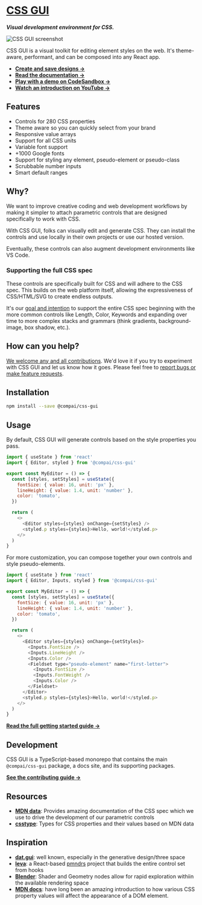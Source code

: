 # [CSS GUI](https://components.ai/open-source/css-gui)

**_Visual development environment for CSS._**

![CSS GUI screenshot](https://user-images.githubusercontent.com/1748143/173137122-53686102-fda8-4da8-b75f-dd78187b8666.png)

CSS GUI is a visual toolkit for editing element styles on the web.
It's theme-aware, performant, and can be composed into any React app.

- [**Create and save designs &rarr;**](https://comp.new)
- [**Read the documentation &rarr;**](https://components.ai/open-source/css-gui)
- [**Play with a demo on CodeSandbox &rarr;**](https://codesandbox.io/s/cssgui-example-w1c9h5)
- [**Watch an introduction on YouTube &rarr;**](https://www.youtube.com/watch?v=b6J2TGyDYc0)

## Features

- Controls for 280 CSS properties
- Theme aware so you can quickly select from your brand
- Responsive value arrays
- Support for all CSS units
- Variable font support
- +1000 Google fonts
- Support for styling any element, pseudo-element or pseudo-class
- Scrubbable number inputs
- Smart default ranges

## Why?

We want to improve creative coding and web development workflows by making
it simpler to attach parametric controls that are designed specifically
to work with CSS.

With CSS GUI, folks can visually edit and generate CSS. They can install
the controls and use locally in their own projects or use our hosted version.

Eventually, these controls can also augment development environments like VS Code.

### Supporting the full CSS spec

These controls are specifically built for CSS and will adhere to the CSS spec.
This builds on the web platform itself, allowing the expressiveness of CSS/HTML/SVG
to create endless outputs.

It's our [goal and intention](https://components.ai/open-source/css-gui/unsupported)
to support the entire CSS spec beginning with the more
common controls like Length, Color, Keywords and expanding over time to more complex
stacks and grammars (think gradients, background-image, box shadow, etc.).

## How can you help?

[We welcome any and all contributions](https://github.com/components-ai/css.gui/blob/main/.github/contributing.md).
We'd love it if you try to experiment with CSS GUI and let us know how it goes. Please feel free to
[report bugs or make feature requests](https://github.com/components-ai/css.gui/issues/new).

## Installation

```sh
npm install --save @compai/css-gui
```

## Usage

By default, CSS GUI will generate controls based on the style properties you pass.

```js
import { useState } from 'react'
import { Editor, styled } from '@compai/css-gui'

export const MyEditor = () => {
  const [styles, setStyles] = useState({
    fontSize: { value: 16, unit: 'px' },
    lineHeight: { value: 1.4, unit: 'number' },
    color: 'tomato',
  })

  return (
    <>
      <Editor styles={styles} onChange={setStyles} />
      <styled.p styles={styles}>Hello, world!</styled.p>
    </>
  )
}
```

For more customization, you can compose together your own controls and style
pseudo-elements.

```js
import { useState } from 'react'
import { Editor, Inputs, styled } from '@compai/css-gui'

export const MyEditor = () => {
  const [styles, setStyles] = useState({
    fontSize: { value: 16, unit: 'px' },
    lineHeight: { value: 1.4, unit: 'number' },
    color: 'tomato',
  })

  return (
    <>
      <Editor styles={styles} onChange={setStyles}>
        <Inputs.FontSize />
        <Inputs.LineHeight />
        <Inputs.Color />
        <Fieldset type="pseudo-element" name="first-letter">
          <Inputs.FontSize />
          <Inputs.FontWeight />
          <Inputs.Color />
        </Fieldset>
      </Editor>
      <styled.p styles={styles}>Hello, world!</styled.p>
    </>
  )
}
```

[**Read the full getting started guide &rarr;**](https://components.ai/open-source/css-gui/getting-started)

## Development

CSS GUI is a TypeScript-based monorepo that contains the main `@compai/css-gui` package, a docs site,
and its supporting packages.

[**See the contributing guide &rarr;**](https://github.com/components-ai/css.gui/blob/main/.github/contributing.md)

## Resources

- [**MDN data**](https://github.com/mdn/data/blob/main/css/properties.json): Provides amazing documentation of the CSS spec which we use to drive the development of our parametric controls
- [**csstype**](https://github.com/frenic/csstype): Types for CSS properties and their values based on MDN data

## Inspiration

- [**dat.gui**](https://github.com/dataarts/dat.gui): well known, especially in the generative design/three space
- [**leva**](https://github.com/pmndrs/leva): a React-based [pmndrs](https://pmnd.rs/) project that builds the entire control set from hooks
- [**Blender**](https://blender.org): Shader and Geometry nodes allow for rapid exploration withiin the available rendering space
- [**MDN docs**](https://developer.mozilla.org/en-US/): have long been an amazing introduction to how various CSS property values will affect the appearance of a DOM element.
